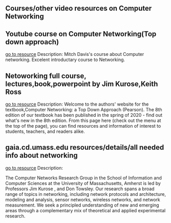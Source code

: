## Courses/other video resources on Computer Networking

## Youtube course on Computer Networking(Top down approach)
[go to resource](https://www.youtube.com/watch?v=csBg_ISJGnA&list=PLW1yb8L3S1njNqzXgaxUAgAxscBef1RfV&ab_channel=MitchDavis)
	Description: Mitch Davis's course about Computer networking. Excelent introductary course to Networking.

## Netoworking full course, lectures,book,powerpoint by Jim Kurose,Keith Ross
[go to resource](http://gaia.cs.umass.edu/kurose_ross/index.html)
	Description: Welcome to the authors' website for the textbook,Computer Networking: a Top Down Approach (Pearson). The 8th edition of our textbook has been published in the spring of 2020 - find out what's new in the 8th edition. From this page here (check out the menu at the top of the page), you can find resources and information of interest to students, teachers, and readers alike.

## gaia.cd.umass.edu resources/details/all needed info about networking
[go to resource](http://gaia.cs.umass.edu/)
	Description: 
 	 	
The Computer Networks Research Group in the School of Information and Computer Sciences at the University of Massachusetts, Amherst is led by Professors Jim Kurose , and Don Towsley. Our research spans a broad range of topics in networking, including network protocols and architecture, modeling and analysis, sensor networks, wireless networks, and network measurement. We seek a principled understanding of new and emerging areas through a complementary mix of theoretical and applied experimental research.
